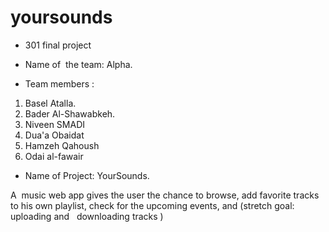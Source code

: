 # yoursounds

- 301 final project

- Name of  the team: Alpha.

- Team members :

1. Basel Atalla.
2. Bader Al-Shawabkeh.
3. Niveen SMADI
4. Dua'a Obaidat
5. Hamzeh Qahoush
6. Odai al-fawair

- Name of Project: YourSounds.

A  music web app gives the user the chance to browse, add favorite tracks  to his own playlist, check for the upcoming events, and (stretch goal:  uploading and   downloading tracks )
